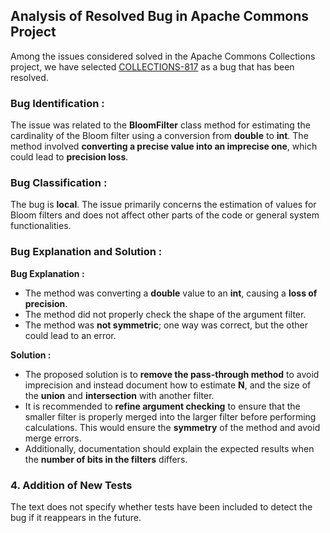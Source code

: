 ## Analysis of Resolved Bug in Apache Commons Project

Among the issues considered solved in the Apache Commons Collections project, we have selected [COLLECTIONS-817](https://issues.apache.org/jira/browse/COLLECTIONS-817?jql=project%20%3D%20COLLECTIONS%20AND%20statusCategory%20%3D%20Done%20ORDER%20BY%20issuetype%20ASC%2C%20status%20ASC%2C%20priority%20ASC%2C%20updated%20DESC) as a bug that has been resolved.

### Bug Identification :
The issue was related to the **BloomFilter** class method for estimating the cardinality of the Bloom filter using a conversion from **double** to **int**. The method involved **converting a precise value into an imprecise one**, which could lead to **precision loss**.

### Bug Classification :
The bug is **local**. The issue primarily concerns the estimation of values for Bloom filters and does not affect other parts of the code or general system functionalities.

### Bug Explanation and Solution :

**Bug Explanation :**
- The method was converting a **double** value to an **int**, causing a **loss of precision**.
- The method did not properly check the shape of the argument filter.
- The method was **not symmetric**; one way was correct, but the other could lead to an error.

**Solution :**
- The proposed solution is to **remove the pass-through method** to avoid imprecision and instead document how to estimate **N**, and the size of the **union** and **intersection** with another filter.
- It is recommended to **refine argument checking** to ensure that the smaller filter is properly merged into the larger filter before performing calculations. This would ensure the **symmetry** of the method and avoid merge errors.
- Additionally, documentation should explain the expected results when the **number of bits in the filters** differs.

### 4. Addition of New Tests
The text does not specify whether tests have been included to detect the bug if it reappears in the future.
